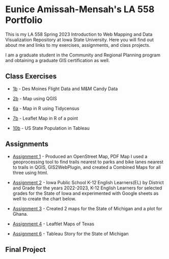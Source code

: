 # Eunice Amissah-Mensah's LA 558 Portfolio
This is my LA 558 Spring 2023 Introduction to Web Mapping and Data Visualization Repository at Iowa State University. Here you will find out about me and links to my exercises, assignments, and class projects.

I am a graduate student in the Community and Regional Planning program and obtaining a graduate GIS certification as well.

## Class Exercises
- [1b](ex1b.md) - Des Moines Flight Data and M&M Candy Data

- [2b](Exercises/2b/map2bex_2.md) - Map using QGIS

- [6a](RWorkingDirectory/Exercise6a.R) - Map in R using Tidycensus

- [7b](RWorkingDirectory/ex7.html) - Leaflet Map in R of a point

- [10b](https://arabanyarkoa.github.io/LA558_Eunice_Amissah/Exercises/10b/10b_exercise.html) - US State Population in Tableau


## Assignments

- [Assignment 1](Assignments/Assign1.md) - Produced an OpenStreet Map, PDF Map I used a geoprocessing tool to find trails nearest to parks and bike lanes nearest to trails in QGIS, GIS2WebPlugin, and created a Combined Maps for all three using html.

- [Assignment 2](Assignment2/Assign2.md) - Iowa Public School K-12 English Learners(EL) by District and Grade for the years 2022-2023, K-12 English Learners for selected grades for the State of Iowa and experimented with Google sheets as well to create the chart below.

- [Assignment 3](Assignment3/Assign3.md) - Created 2 maps for the State of Michigan and a plot for Ghana.

- [Assignment 4](https://arabanyarkoa.github.io/LA558_Eunice_Amissah/Assignment4/Assign4All.html) - Leaftlet Maps of Texas

- [Assignment 6](https://arabanyarkoa.github.io/LA558_Eunice_Amissah/Assignment6/Assign6.html) - Tableau Story for the State of Michigan

## Final Project

